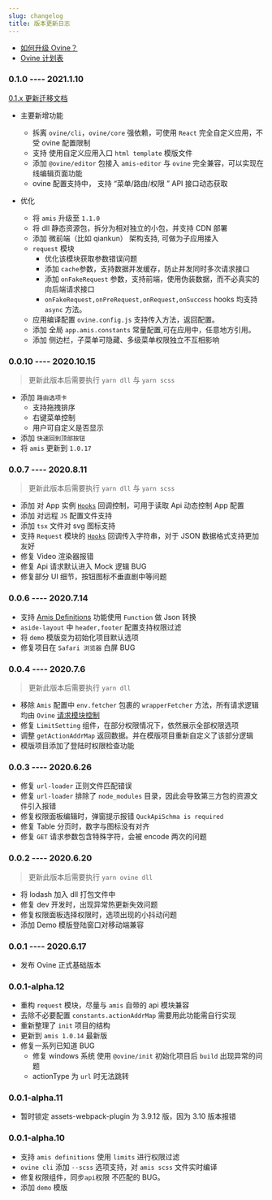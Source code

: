 ```yaml
---
slug: changelog
title: 版本更新日志
---
```


- [如何升级 Ovine？](/org/docs/advance/cli#ovine-版本升级)
- [Ovine 计划表](/org/blog/plan)

### 0.1.0 ---- 2021.1.10

[0.1.x 更新迁移文档](https://ovine.igroupes.com/org/blog/migration_v1)

- 主要新增功能

  - 拆离 `ovine/cli`，`ovine/core` 强依赖，可使用 `React` 完全自定义应用，不受 ovine 配置限制
  - 支持 使用自定义应用入口 `html template` 模版文件
  - 添加 `@ovine/editor` 包接入 `amis-editor` 与 `ovine` 完全兼容，可以实现在线编辑页面功能
  - ovine 配置支持中， 支持 “菜单/路由/权限 ” API 接口动态获取

- 优化

  - 将 `amis` 升级至 `1.1.0`
  - 将 dll 静态资源包，拆分为相对独立的小包，并支持 CDN 部署
  - 添加 微前端（比如 qiankun） 架构支持, 可做为子应用接入
  - `request` 模块
    - 优化该模块获取参数错误问题
    - 添加 `cache`参数，支持数据并发缓存，防止并发同时多次请求接口
    - 添加 `onFakeRequest` 参数，支持前端，使用伪装数据，而不必真实的向后端请求接口
    - `onFakeRequest,onPreRequest,onRequest,onSuccess` hooks 均支持 `async` 方法。
  - 应用编译配置 `ovine.config.js` 支持传入方法，返回配置。
  - 添加 全局 `app.amis.constants` 常量配置,可在应用中，任意地方引用。
  - 添加 侧边栏，子菜单可隐藏、多级菜单权限独立不互相影响

### 0.0.10 ---- 2020.10.15

> 更新此版本后需要执行 `yarn dll` 与 `yarn scss`

- 添加 `路由选项卡`
  - 支持拖拽排序
  - 右键菜单控制
  - 用户可自定义是否显示
- 添加 `快速回到顶部按钮`
- 将 `amis` 更新到 `1.0.17`

### 0.0.7 ---- 2020.8.11

> 更新此版本后需要执行 `yarn dll` 与 `yarn scss`

- 添加 对 App 实例 [`Hooks`](/org/docs/advance/configurations#应用配置) 回调控制，可用于读取 Api 动态控制 App 配置
- 添加 对远程 `JS` 配置文件支持
- 添加 `tsx` 文件对 svg 图标支持
- 支持 `Request` 模块的 [`Hooks`](http://localhost:7052/org/docs/modules/request#reqoption-%E9%80%89%E9%A1%B9) 回调传入字符串，对于 JSON 数据格式支持更加友好
- 修复 Video 渲染器报错
- 修复 Api 请求默认进入 Mock 逻辑 BUG
- 修复部分 UI 细节，按钮图标不垂直剧中等问题

### 0.0.6 ---- 2020.7.14

- 支持 [Amis Definitions](https://baidu.github.io/amis/docs/components/Definitions#definitions) 功能使用 `Function` 做 Json 转换
- `aside-layout` 中 `header,footer` 配置支持权限过滤
- 将 `demo` 模版变为初始化项目默认选项
- 修复项目在 `Safari 浏览器` 白屏 BUG

### 0.0.4 ---- 2020.7.6

> 更新此版本后需要执行 `yarn dll`

- 移除 `Amis` 配置中 `env.fetcher` 包裹的 `wrapperFetcher` 方法，所有请求逻辑均由 `Ovine` [请求模块控制](/org/docs/modules/request)
- 修复 `LimitSetting` 组件，在部分权限情况下，依然展示全部权限选项
- 调整 `getActionAddrMap` 返回数据。并在模版项目重新自定义了该部分逻辑
- 模版项目添加了登陆时权限检查功能

### 0.0.3 ---- 2020.6.26

- 修复 `url-loader` 正则文件匹配错误
- 修复 `url-loader` 排除了 `node_modules` 目录，因此会导致第三方包的资源文件引入报错
- 修复权限面板编辑时，弹窗提示报错 `QuckApiSchma is required`
- 修复 Table 分页时，数字与图标没有对齐
- 修复 `GET` 请求参数包含特殊字符，会被 encode 两次的问题

### 0.0.2 ---- 2020.6.20

> 更新此版本后需要执行 `yarn ovine dll`

- 将 lodash 加入 dll 打包文件中
- 修复 dev 开发时，出现异常热更新失效问题
- 修复权限面板选择权限时，选项出现的小抖动问题
- 添加 Demo 模版登陆窗口对移动端兼容

### 0.0.1 ---- 2020.6.17

- 发布 Ovine 正式基础版本

### 0.0.1-alpha.12

- 重构 `request` 模块，尽量与 `amis` 自带的 api 模块兼容
- 去除不必要配置 `constants.actionAddrMap` 需要用此功能需自行实现
- 重新整理了 `init` 项目的结构
- 更新到 `amis 1.0.14` 最新版
- 修复一系列已知道 BUG
  - 修复 windows 系统 使用 `@ovine/init` 初始化项目后 `build` 出现异常的问题
  - actionType 为 `url` 时无法跳转

### 0.0.1-alpha.11

- 暂时锁定 assets-webpack-plugin 为 3.9.12 版，因为 3.10 版本报错

### 0.0.1-alpha.10

- 支持 `amis definitions` 使用 `limits` 进行权限过滤
- `ovine cli` 添加 `--scss` 选项支持，对 `amis scss` 文件实时编译
- 修复权限组件，同步`api`权限 不匹配的 BUG。
- 添加 `demo` 模版

